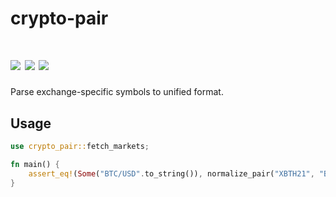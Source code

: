 # crypto-pair

[![](https://img.shields.io/github/workflow/status/soulmachine/crypto-crawler-rs/CI/main)](https://github.com/soulmachine/crypto-crawler-rs/actions?query=branch%3Amain)
[![](https://img.shields.io/crates/v/crypto-pair.svg)](https://crates.io/crates/crypto-pair)
[![](https://docs.rs/crypto-pair/badge.svg)](https://docs.rs/crypto-pair)
==========

Parse exchange-specific symbols to unified format.

## Usage

```rust
use crypto_pair::fetch_markets;

fn main() {
    assert_eq!(Some("BTC/USD".to_string()), normalize_pair("XBTH21", "BitMEX"));
}
```
